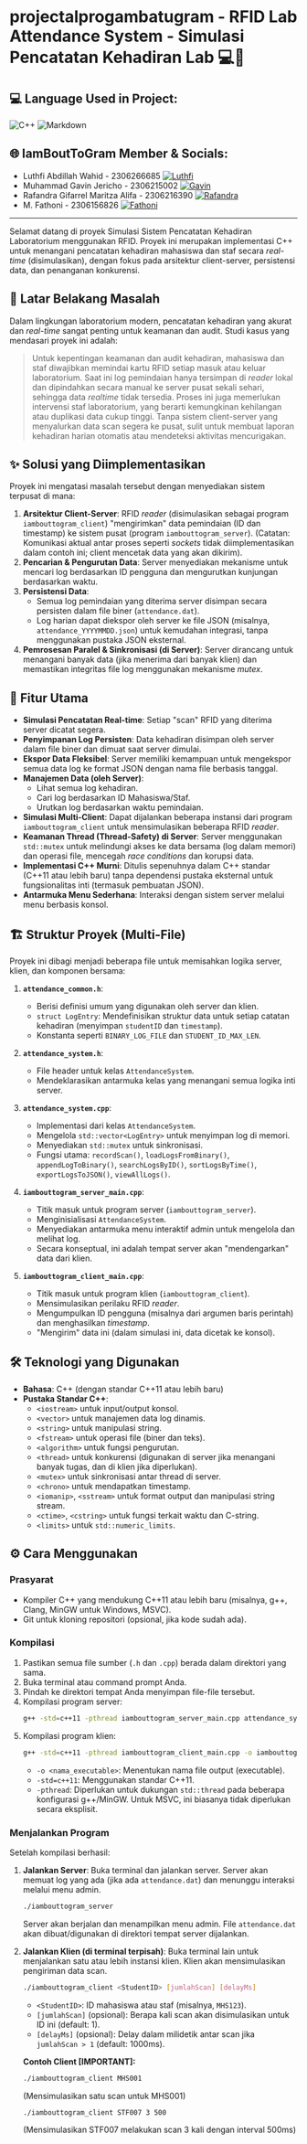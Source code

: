 # projectalprogambatugram - RFID Lab Attendance System - Simulasi Pencatatan Kehadiran Lab 💻🔬

## 💻 Language Used in Project:
![C++](https://img.shields.io/badge/c++-%2300599C.svg?style=for-the-badge&logo=c%2B%2B&logoColor=white) ![Markdown](https://img.shields.io/badge/markdown-%23000000.svg?style=for-the-badge&logo=markdown&logoColor=white)

## 🌐 IamBoutToGram Member & Socials:
- Luthfi Abdillah Wahid - 2306266685 [![Luthfi](https://img.shields.io/badge/Instagram-%23E4405F.svg?logo=Instagram&logoColor=white)](https://instagram.com/luthfiwhd)
- Muhammad Gavin Jericho - 2306215002 [![Gavin](https://img.shields.io/badge/Instagram-%23E4405F.svg?logo=Instagram&logoColor=white)](https://instagram.com/gav.jericho)
- Rafandra Gifarrel Maritza Alifa - 2306216390 [![Rafandra](https://img.shields.io/badge/Instagram-%23E4405F.svg?logo=Instagram&logoColor=white)](https://instagram.com/rappandra)
- M. Fathoni - 2306156826 [![Fathoni](https://img.shields.io/badge/Instagram-%23E4405F.svg?logo=Instagram&logoColor=white)](https://instagram.com/fathoni0110)

---

Selamat datang di proyek Simulasi Sistem Pencatatan Kehadiran Laboratorium menggunakan RFID. Proyek ini merupakan implementasi C++ untuk menangani pencatatan kehadiran mahasiswa dan staf secara *real-time* (disimulasikan), dengan fokus pada arsitektur client-server, persistensi data, dan penanganan konkurensi.

## 📜 Latar Belakang Masalah

Dalam lingkungan laboratorium modern, pencatatan kehadiran yang akurat dan *real-time* sangat penting untuk keamanan dan audit. Studi kasus yang mendasari proyek ini adalah:

> Untuk kepentingan keamanan dan audit kehadiran, mahasiswa dan staf diwajibkan memindai kartu RFID setiap masuk atau keluar laboratorium. Saat ini log pemindaian hanya tersimpan di *reader* lokal dan dipindahkan secara manual ke server pusat sekali sehari, sehingga data *realtime* tidak tersedia. Proses ini juga memerlukan intervensi staf laboratorium, yang berarti kemungkinan kehilangan atau duplikasi data cukup tinggi. Tanpa sistem client-server yang menyalurkan data scan segera ke pusat, sulit untuk membuat laporan kehadiran harian otomatis atau mendeteksi aktivitas mencurigakan.

## ✨ Solusi yang Diimplementasikan

Proyek ini mengatasi masalah tersebut dengan menyediakan sistem terpusat di mana:
1.  **Arsitektur Client-Server**: RFID *reader* (disimulasikan sebagai program `iambouttogram_client`) "mengirimkan" data pemindaian (ID dan timestamp) ke sistem pusat (program `iambouttogram_server`). (Catatan: Komunikasi aktual antar proses seperti *sockets* tidak diimplementasikan dalam contoh ini; client mencetak data yang akan dikirim).
2.  **Pencarian & Pengurutan Data**: Server menyediakan mekanisme untuk mencari log berdasarkan ID pengguna dan mengurutkan kunjungan berdasarkan waktu.
3.  **Persistensi Data**:
    * Semua log pemindaian yang diterima server disimpan secara persisten dalam file biner (`attendance.dat`).
    * Log harian dapat diekspor oleh server ke file JSON (misalnya, `attendance_YYYYMMDD.json`) untuk kemudahan integrasi, tanpa menggunakan pustaka JSON eksternal.
4.  **Pemrosesan Paralel & Sinkronisasi (di Server)**: Server dirancang untuk menangani banyak data (jika menerima dari banyak klien) dan memastikan integritas file log menggunakan mekanisme *mutex*.

## 🚀 Fitur Utama

* **Simulasi Pencatatan Real-time**: Setiap "scan" RFID yang diterima server dicatat segera.
* **Penyimpanan Log Persisten**: Data kehadiran disimpan oleh server dalam file biner dan dimuat saat server dimulai.
* **Ekspor Data Fleksibel**: Server memiliki kemampuan untuk mengekspor semua data log ke format JSON dengan nama file berbasis tanggal.
* **Manajemen Data (oleh Server)**:
    * Lihat semua log kehadiran.
    * Cari log berdasarkan ID Mahasiswa/Staf.
    * Urutkan log berdasarkan waktu pemindaian.
* **Simulasi Multi-Client**: Dapat dijalankan beberapa instansi dari program `iambouttogram_client` untuk mensimulasikan beberapa RFID *reader*.
* **Keamanan Thread (Thread-Safety) di Server**: Server menggunakan `std::mutex` untuk melindungi akses ke data bersama (log dalam memori) dan operasi file, mencegah *race conditions* dan korupsi data.
* **Implementasi C++ Murni**: Ditulis sepenuhnya dalam C++ standar (C++11 atau lebih baru) tanpa dependensi pustaka eksternal untuk fungsionalitas inti (termasuk pembuatan JSON).
* **Antarmuka Menu Sederhana**: Interaksi dengan sistem server melalui menu berbasis konsol.

## 🏗️ Struktur Proyek (Multi-File)

Proyek ini dibagi menjadi beberapa file untuk memisahkan logika server, klien, dan komponen bersama:

1.  **`attendance_common.h`**:
    * Berisi definisi umum yang digunakan oleh server dan klien.
    * `struct LogEntry`: Mendefinisikan struktur data untuk setiap catatan kehadiran (menyimpan `studentID` dan `timestamp`).
    * Konstanta seperti `BINARY_LOG_FILE` dan `STUDENT_ID_MAX_LEN`.

2.  **`attendance_system.h`**:
    * File header untuk kelas `AttendanceSystem`.
    * Mendeklarasikan antarmuka kelas yang menangani semua logika inti server.

3.  **`attendance_system.cpp`**:
    * Implementasi dari kelas `AttendanceSystem`.
    * Mengelola `std::vector<LogEntry>` untuk menyimpan log di memori.
    * Menyediakan `std::mutex` untuk sinkronisasi.
    * Fungsi utama: `recordScan()`, `loadLogsFromBinary()`, `appendLogToBinary()`, `searchLogsByID()`, `sortLogsByTime()`, `exportLogsToJSON()`, `viewAllLogs()`.

4.  **`iambouttogram_server_main.cpp`**:
    * Titik masuk untuk program server (`iambouttogram_server`).
    * Menginisialisasi `AttendanceSystem`.
    * Menyediakan antarmuka menu interaktif admin untuk mengelola dan melihat log.
    * Secara konseptual, ini adalah tempat server akan "mendengarkan" data dari klien.

5.  **`iambouttogram_client_main.cpp`**:
    * Titik masuk untuk program klien (`iambouttogram_client`).
    * Mensimulasikan perilaku RFID *reader*.
    * Mengumpulkan ID pengguna (misalnya dari argumen baris perintah) dan menghasilkan *timestamp*.
    * "Mengirim" data ini (dalam simulasi ini, data dicetak ke konsol).

## 🛠️ Teknologi yang Digunakan

* **Bahasa**: C++ (dengan standar C++11 atau lebih baru)
* **Pustaka Standar C++**:
    * `<iostream>` untuk input/output konsol.
    * `<vector>` untuk manajemen data log dinamis.
    * `<string>` untuk manipulasi string.
    * `<fstream>` untuk operasi file (biner dan teks).
    * `<algorithm>` untuk fungsi pengurutan.
    * `<thread>` untuk konkurensi (digunakan di server jika menangani banyak tugas, dan di klien jika diperlukan).
    * `<mutex>` untuk sinkronisasi antar thread di server.
    * `<chrono>` untuk mendapatkan timestamp.
    * `<iomanip>`, `<sstream>` untuk format output dan manipulasi string stream.
    * `<ctime>`, `<cstring>` untuk fungsi terkait waktu dan C-string.
    * `<limits>` untuk `std::numeric_limits`.

## ⚙️ Cara Menggunakan

### Prasyarat

* Kompiler C++ yang mendukung C++11 atau lebih baru (misalnya, g++, Clang, MinGW untuk Windows, MSVC).
* Git untuk kloning repositori (opsional, jika kode sudah ada).

### Kompilasi

1.  Pastikan semua file sumber (`.h` dan `.cpp`) berada dalam direktori yang sama.
2.  Buka terminal atau command prompt Anda.
3.  Pindah ke direktori tempat Anda menyimpan file-file tersebut.
4.  Kompilasi program server:
    ```bash
    g++ -std=c++11 -pthread iambouttogram_server_main.cpp attendance_system.cpp -o iambouttogram_server
    ```
5.  Kompilasi program klien:
    ```bash
    g++ -std=c++11 -pthread iambouttogram_client_main.cpp -o iambouttogram_client
    ```
    * `-o <nama_executable>`: Menentukan nama file output (executable).
    * `-std=c++11`: Menggunakan standar C++11.
    * `-pthread`: Diperlukan untuk dukungan `std::thread` pada beberapa konfigurasi g++/MinGW. Untuk MSVC, ini biasanya tidak diperlukan secara eksplisit.

### Menjalankan Program

Setelah kompilasi berhasil:

1.  **Jalankan Server**:
    Buka terminal dan jalankan server. Server akan memuat log yang ada (jika ada `attendance.dat`) dan menunggu interaksi melalui menu admin.
    ```bash
    ./iambouttogram_server
    ```
    Server akan berjalan dan menampilkan menu admin. File `attendance.dat` akan dibuat/digunakan di direktori tempat server dijalankan.

2.  **Jalankan Klien (di terminal terpisah)**:
    Buka terminal lain untuk menjalankan satu atau lebih instansi klien. Klien akan mensimulasikan pengiriman data scan.
    ```bash
    ./iambouttogram_client <StudentID> [jumlahScan] [delayMs]
    ```
    * `<StudentID>`: ID mahasiswa atau staf (misalnya, `MHS123`).
    * `[jumlahScan]` (opsional): Berapa kali scan akan disimulasikan untuk ID ini (default: 1).
    * `[delayMs]` (opsional): Delay dalam milidetik antar scan jika `jumlahScan > 1` (default: 1000ms).

    **Contoh Client [IMPORTANT]:**
    ```bash
    ./iambouttogram_client MHS001
    ```
    (Mensimulasikan satu scan untuk MHS001)

    ```bash
    ./iambouttogram_client STF007 3 500
    ```
    (Mensimulasikan STF007 melakukan scan 3 kali dengan interval 500ms)



